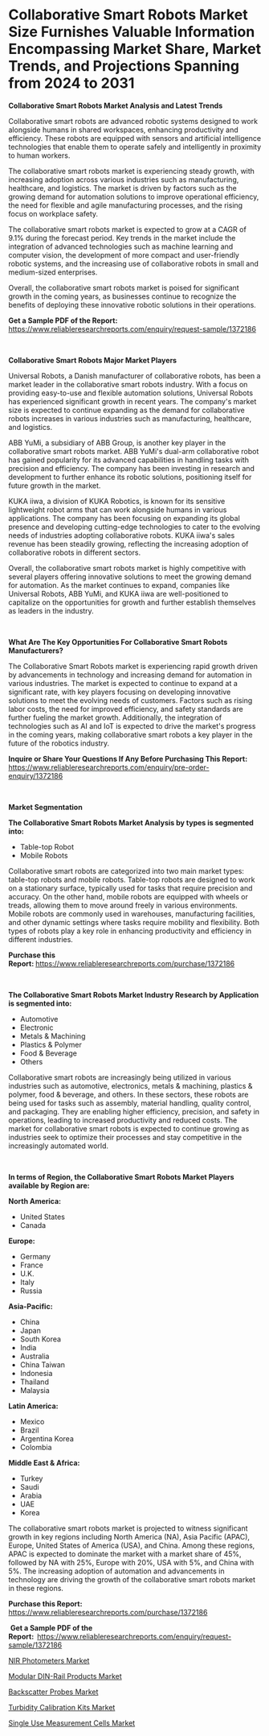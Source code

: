 <p><h1>Collaborative Smart Robots Market Size Furnishes Valuable Information Encompassing Market Share, Market Trends, and Projections Spanning from 2024 to 2031</h1></p><p><strong>Collaborative Smart Robots Market Analysis and Latest Trends</strong></p>
<p><p>Collaborative smart robots are advanced robotic systems designed to work alongside humans in shared workspaces, enhancing productivity and efficiency. These robots are equipped with sensors and artificial intelligence technologies that enable them to operate safely and intelligently in proximity to human workers.</p><p>The collaborative smart robots market is experiencing steady growth, with increasing adoption across various industries such as manufacturing, healthcare, and logistics. The market is driven by factors such as the growing demand for automation solutions to improve operational efficiency, the need for flexible and agile manufacturing processes, and the rising focus on workplace safety.</p><p>The collaborative smart robots market is expected to grow at a CAGR of 9.1% during the forecast period. Key trends in the market include the integration of advanced technologies such as machine learning and computer vision, the development of more compact and user-friendly robotic systems, and the increasing use of collaborative robots in small and medium-sized enterprises.</p><p>Overall, the collaborative smart robots market is poised for significant growth in the coming years, as businesses continue to recognize the benefits of deploying these innovative robotic solutions in their operations.</p></p>
<p><strong>Get a Sample PDF of the Report:&nbsp;</strong> <a href="https://www.reliableresearchreports.com/enquiry/request-sample/1372186">https://www.reliableresearchreports.com/enquiry/request-sample/1372186</a></p>
<p>&nbsp;</p>
<p><strong>Collaborative Smart Robots Major Market Players</strong></p>
<p><p>Universal Robots, a Danish manufacturer of collaborative robots, has been a market leader in the collaborative smart robots industry. With a focus on providing easy-to-use and flexible automation solutions, Universal Robots has experienced significant growth in recent years. The company's market size is expected to continue expanding as the demand for collaborative robots increases in various industries such as manufacturing, healthcare, and logistics.</p><p>ABB YuMi, a subsidiary of ABB Group, is another key player in the collaborative smart robots market. ABB YuMi's dual-arm collaborative robot has gained popularity for its advanced capabilities in handling tasks with precision and efficiency. The company has been investing in research and development to further enhance its robotic solutions, positioning itself for future growth in the market.</p><p>KUKA iiwa, a division of KUKA Robotics, is known for its sensitive lightweight robot arms that can work alongside humans in various applications. The company has been focusing on expanding its global presence and developing cutting-edge technologies to cater to the evolving needs of industries adopting collaborative robots. KUKA iiwa's sales revenue has been steadily growing, reflecting the increasing adoption of collaborative robots in different sectors.</p><p>Overall, the collaborative smart robots market is highly competitive with several players offering innovative solutions to meet the growing demand for automation. As the market continues to expand, companies like Universal Robots, ABB YuMi, and KUKA iiwa are well-positioned to capitalize on the opportunities for growth and further establish themselves as leaders in the industry.</p></p>
<p>&nbsp;</p>
<p><strong>What Are The Key Opportunities For Collaborative Smart Robots Manufacturers?</strong></p>
<p><p>The Collaborative Smart Robots market is experiencing rapid growth driven by advancements in technology and increasing demand for automation in various industries. The market is expected to continue to expand at a significant rate, with key players focusing on developing innovative solutions to meet the evolving needs of customers. Factors such as rising labor costs, the need for improved efficiency, and safety standards are further fueling the market growth. Additionally, the integration of technologies such as AI and IoT is expected to drive the market's progress in the coming years, making collaborative smart robots a key player in the future of the robotics industry.</p></p>
<p><strong>Inquire or Share Your Questions If Any Before Purchasing This Report:</strong> <a href="https://www.reliableresearchreports.com/enquiry/pre-order-enquiry/1372186">https://www.reliableresearchreports.com/enquiry/pre-order-enquiry/1372186</a></p>
<p>&nbsp;</p>
<p><strong>Market Segmentation</strong></p>
<p><strong>The Collaborative Smart Robots Market Analysis by types is segmented into:</strong></p>
<p><ul><li>Table-top Robot</li><li>Mobile Robots</li></ul></p>
<p><p>Collaborative smart robots are categorized into two main market types: table-top robots and mobile robots. Table-top robots are designed to work on a stationary surface, typically used for tasks that require precision and accuracy. On the other hand, mobile robots are equipped with wheels or treads, allowing them to move around freely in various environments. Mobile robots are commonly used in warehouses, manufacturing facilities, and other dynamic settings where tasks require mobility and flexibility. Both types of robots play a key role in enhancing productivity and efficiency in different industries.</p></p>
<p><strong>Purchase this Report:&nbsp;</strong><a href="https://www.reliableresearchreports.com/purchase/1372186">https://www.reliableresearchreports.com/purchase/1372186</a></p>
<p>&nbsp;</p>
<p><strong>The Collaborative Smart Robots Market Industry Research by Application is segmented into:</strong></p>
<p><ul><li>Automotive</li><li>Electronic</li><li>Metals & Machining</li><li>Plastics & Polymer</li><li>Food & Beverage</li><li>Others</li></ul></p>
<p><p>Collaborative smart robots are increasingly being utilized in various industries such as automotive, electronics, metals & machining, plastics & polymer, food & beverage, and others. In these sectors, these robots are being used for tasks such as assembly, material handling, quality control, and packaging. They are enabling higher efficiency, precision, and safety in operations, leading to increased productivity and reduced costs. The market for collaborative smart robots is expected to continue growing as industries seek to optimize their processes and stay competitive in the increasingly automated world.</p></p>
<p>&nbsp;</p>
<p><strong>In terms of Region, the Collaborative Smart Robots Market Players available by Region are:</strong></p>
<p>
    <p> <strong> North America: </strong>
        <ul>
            <li>United States</li>
            <li>Canada</li>
        </ul>
        </p> 
    <p> <strong> Europe: </strong>
        <ul>
            <li>Germany</li>
            <li>France</li>
            <li>U.K.</li>
            <li>Italy</li>
            <li>Russia</li>
        </ul>
        </p> 
    <p> <strong> Asia-Pacific: </strong>
        <ul>
            <li>China</li>
            <li>Japan</li>
            <li>South Korea</li>
            <li>India</li>
            <li>Australia</li>
            <li>China Taiwan</li>
            <li>Indonesia</li>
            <li>Thailand</li>
            <li>Malaysia</li>
        </ul>
        </p> 
    <p> <strong> Latin America: </strong>
        <ul>
            <li>Mexico</li>
            <li>Brazil</li>
            <li>Argentina Korea</li>
            <li>Colombia</li>
        </ul>
        </p> 
    <p> <strong> Middle East & Africa: </strong>
        <ul>
            <li>Turkey</li>
            <li>Saudi</li>
            <li>Arabia</li>
            <li>UAE</li>
            <li>Korea</li>
        </ul>
    </p>
    </p>
<p><p>The collaborative smart robots market is projected to witness significant growth in key regions including North America (NA), Asia Pacific (APAC), Europe, United States of America (USA), and China. Among these regions, APAC is expected to dominate the market with a market share of 45%, followed by NA with 25%, Europe with 20%, USA with 5%, and China with 5%. The increasing adoption of automation and advancements in technology are driving the growth of the collaborative smart robots market in these regions.</p></p>
<p><strong>Purchase this Report: </strong><a href="https://www.reliableresearchreports.com/purchase/1372186">https://www.reliableresearchreports.com/purchase/1372186</a></p>
<p>&nbsp;<strong>Get a Sample PDF of the Report:&nbsp;&nbsp;</strong><a href="https://www.reliableresearchreports.com/enquiry/request-sample/1372186">https://www.reliableresearchreports.com/enquiry/request-sample/1372186</a></p>
<p><strong></strong></p>
<p><p><a href="https://medium.com/p/2e80337bf8e2/edit">NIR Photometers Market</a></p><p><a href="https://medium.com/p/2cf03985c713/edit">Modular DIN-Rail Products Market</a></p><p><a href="https://medium.com/p/a99e8c7c1fc6/edit">Backscatter Probes Market</a></p><p><a href="https://medium.com/p/d223d4c90307/edit">Turbidity Calibration Kits Market</a></p><p><a href="https://medium.com/p/8487b99ab80c/edit">Single Use Measurement Cells Market</a></p></p>